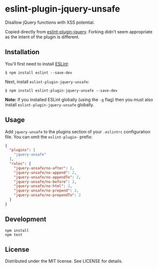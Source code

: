 # eslint-plugin-jquery-unsafe

Disallow jQuery functions with XSS potential.

Copied directly from [eslint-plugin-jquery](https://github.com/dgraham/eslint-plugin-jquery).
Forking didn't seem appropriate as the intent of the plugin is different.

## Installation

You'll first need to install [ESLint](http://eslint.org):

```
$ npm install eslint --save-dev
```

Next, install `eslint-plugin-jquery-unsafe`:

```
$ npm install eslint-plugin-jquery-unsafe --save-dev
```

**Note:** If you installed ESLint globally (using the `-g` flag) then you must also install `eslint-plugin-jquery-unsafe` globally.

## Usage

Add `jquery-unsafe` to the plugins section of your `.eslintrc` configuration file. You can omit the `eslint-plugin-` prefix:

```json
{
  "plugins": [
    "jquery-unsafe"
  ],
  "rules": {
    "jquery-unsafe/no-after": 2,
    "jquery-unsafe/no-append": 2,
    "jquery-unsafe/no-appendTo": 2,
    "jquery-unsafe/no-before": 2,
    "jquery-unsafe/no-html": 2,
    "jquery-unsafe/no-prepend": 2,
    "jquery-unsafe/no-prependTo": 2
  }
}
```

## Development

```
npm install
npm test
```

## License

Distributed under the MIT license. See LICENSE for details.
